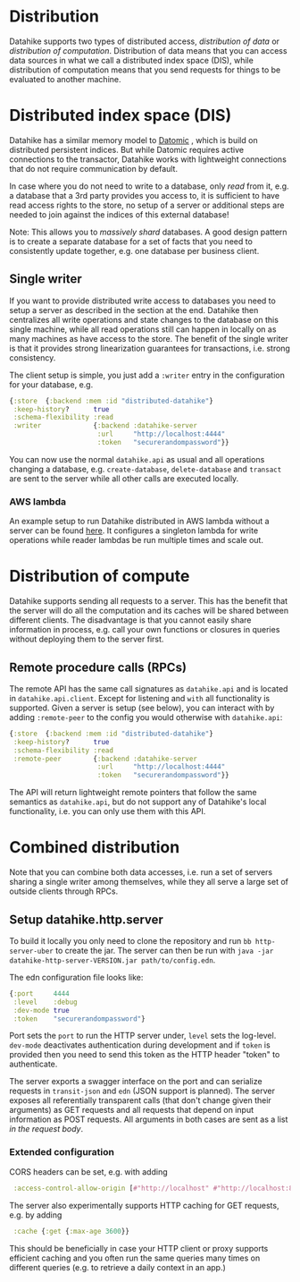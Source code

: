 # Distribution

Datahike supports two types of distributed access, *distribution of data* or
*distribution of computation*. Distribution of data means that you can access
data sources in what we call a distributed index space (DIS), while distribution
of computation means that you send requests for things to be evaluated to
another machine.

# Distributed index space (DIS)

Datahike has a similar memory model to [Datomic](https://datomic.com) , which is
build on distributed persistent indices. But while Datomic requires active
connections to the transactor, Datahike works with lightweight connections that
do not require communication by default.

In case where you do not need to write to a database, only *read* from it, e.g.
a database that a 3rd party provides you access to, it is sufficient to have
read access rights to the store, no setup of a server or additional steps are
needed to join against the indices of this external database!

Note: This allows you to *massively shard* databases. A good design pattern is
to create a separate database for a set of facts that you need to consistently
update together, e.g. one database per business client.

## Single writer

If you want to provide distributed write access to databases you need to setup
a server as described in the section at the end. Datahike then centralizes all
write operations and state changes to the database on this single machine, while
all read operations still can happen in locally on as many machines as have
access to the store. The benefit of the single writer is that it provides strong
linearization guarantees for transactions, i.e. strong consistency.

The client setup is simple, you just add a `:writer` entry in the configuration
for your database, e.g.

```clojure
{:store  {:backend :mem :id "distributed-datahike"}
 :keep-history?      true
 :schema-flexibility :read
 :writer             {:backend :datahike-server
                      :url     "http://localhost:4444"
                      :token   "securerandompassword"}}
```

You can now use the normal `datahike.api` as usual and all operations changing a
database, e.g. `create-database`, `delete-database` and `transact` are sent to
the server while all other calls are executed locally.

### AWS lambda

An example setup to run Datahike distributed in AWS lambda without a server can
be found [here](https://github.com/viesti/clj-lambda-datahike). It configures a
singleton lambda for write operations while reader lambdas be run multiple times
and scale out.

# Distribution of compute

Datahike supports sending all requests to a server. This has the benefit that
the server will do all the computation and its caches will be shared between
different clients. The disadvantage is that you cannot easily share information
in process, e.g. call your own functions or closures in queries without
deploying them to the server first.

## Remote procedure calls (RPCs)

The remote API has the same call signatures as `datahike.api` and is located in
`datahike.api.client`. Except for listening and `with` all functionality is
supported. Given a server is setup (see below), you can interact with by adding
`:remote-peer` to the config you would otherwise with `datahike.api`:

```clojure
{:store  {:backend :mem :id "distributed-datahike"}
 :keep-history?      true
 :schema-flexibility :read
 :remote-peer        {:backend :datahike-server
                      :url     "http://localhost:4444"
                      :token   "securerandompassword"}}
```

The API will return lightweight remote pointers that follow the same semantics
as `datahike.api`, but do not support any of Datahike's local functionality,
i.e. you can only use them with this API.

# Combined distribution

Note that you can combine both data accesses, i.e. run a set of servers sharing
a single writer among themselves, while they all serve a large set of outside
clients through RPCs.

## Setup datahike.http.server

To build it locally you only need to clone the repository and run `bb
http-server-uber` to create the jar. The server can then be run with `java -jar
datahike-http-server-VERSION.jar path/to/config.edn`.

The edn configuration file looks like:

```clojure
{:port     4444
 :level    :debug
 :dev-mode true
 :token    "securerandompassword"}
```

Port sets the `port` to run the HTTP server under, `level` sets the log-level.
`dev-mode` deactivates authentication during development and if `token` is
provided then you need to send this token as the HTTP header "token" to
authenticate.

The server exports a swagger interface on the port and can serialize requests in
`transit-json` and `edn` (JSON support is planned). The server exposes all
referentially transparent calls (that don't change given their arguments) as GET
requests and all requests that depend on input information as POST requests. All
arguments in both cases are sent as a list *in the request body*.

### Extended configuration

CORS headers can be set, e.g. with adding
```clojure
 :access-control-allow-origin [#"http://localhost" #"http://localhost:8080"]
```

The server also experimentally supports HTTP caching for GET requests, e.g. by adding
```clojure
 :cache {:get {:max-age 3600}}
```

This should be beneficially in case your HTTP client or proxy supports efficient
caching and you often run the same queries many times on different queries (e.g.
to retrieve a daily context in an app.)
